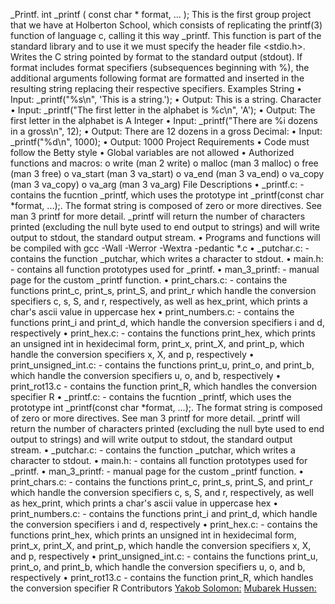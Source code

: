 _Printf.
int _printf ( const char * format, ... );
This is the first group project that we have at Holberton School, which consists of replicating the printf(3) function of language c, calling it this way _printf.
This function is part of the standard library and to use it we must specify the header file <stdio.h>.
Writes the C string pointed by format to the standard output (stdout). If format includes format specifiers (subsequences beginning with %), the additional arguments following format are formatted and inserted in the resulting string replacing their respective specifiers.
Examples
String
•	Input: _printf("%s\n", 'This is a string.');
•	Output: This is a string.
Character
•	Input: _printf("The first letter in the alphabet is %c\n", 'A');
•	Output: The first letter in the alphabet is A
Integer
•	Input: _printf("There are %i dozens in a gross\n", 12);
•	Output: There are 12 dozens in a gross
Decimal:
•	Input: _printf("%d\n", 1000);
•	Output: 1000
Project Requirements
•	Code must follow the Betty style
•	Global variables are not allowed
•	Authorized functions and macros:
o	write (man 2 write)
o	malloc (man 3 malloc)
o	free (man 3 free)
o	va_start (man 3 va_start)
o	va_end (man 3 va_end)
o	va_copy (man 3 va_copy)
o	va_arg (man 3 va_arg)
File Descriptions
•	_printf.c: - contains the fucntion _printf, which uses the prototype int _printf(const char *format, ...);. The format string is composed of zero or more directives. See man 3 printf for more detail. _printf will return the number of characters printed (excluding the null byte used to end output to strings) and will write output to stdout, the standard output stream.
•	Programs and functions will be compiled with gcc -Wall -Werror -Wextra -pedantic *.c
•	_putchar.c: - contains the function _putchar, which writes a character to stdout.
•	main.h: - contains all function prototypes used for _printf.
•	man_3_printf: - manual page for the custom _printf function.
•	print_chars.c: - contains the functions print_c, print_s, print_S, and print_r which handle the conversion specifiers c, s, S, and r, respectively, as well as hex_print, which prints a char's ascii value in uppercase hex
•	print_numbers.c: - contains the functions print_i and print_d, which handle the conversion specifiers i and d, respectively
•	print_hex.c: - contains the functions print_hex, which prints an unsigned int in hexidecimal form, print_x, print_X, and print_p, which handle the conversion specifiers x, X, and p, respectively
•	print_unsigned_int.c: - contains the functions print_u, print_o, and print_b, which handle the conversion specifiers u, o, and b, respectively
•	print_rot13.c - contains the function print_R, which handles the conversion specifier R
•	_printf.c: - contains the fucntion _printf, which uses the prototype int _printf(const char *format, ...);. The format string is composed of zero or more directives. See man 3 printf for more detail. _printf will return the number of characters printed (excluding the null byte used to end output to strings) and will write output to stdout, the standard output stream.
•	_putchar.c: - contains the function _putchar, which writes a character to stdout.
•	main.h: - contains all function prototypes used for _printf.
•	man_3_printf: - manual page for the custom _printf function.
•	print_chars.c: - contains the functions print_c, print_s, print_S, and print_r which handle the conversion specifiers c, s, S, and r, respectively, as well as hex_print, which prints a char's ascii value in uppercase hex
•	print_numbers.c: - contains the functions print_i and print_d, which handle the conversion specifiers i and d, respectively
•	print_hex.c: - contains the functions print_hex, which prints an unsigned int in hexidecimal form, print_x, print_X, and print_p, which handle the conversion specifiers x, X, and p, respectively
•	print_unsigned_int.c: - contains the functions print_u, print_o, and print_b, which handle the conversion specifiers u, o, and b, respectively
•	print_rot13.c - contains the function print_R, which handles the conversion specifier R
Contributors 
[Yakob Solomon:]( https://github.com/yakobsolo)
[Mubarek Hussen:]( https://github.com/MubarekHussen)




